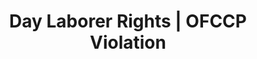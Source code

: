 ---
title: Day Laborer Rights | OFCCP Violation
layout: entitlement
name: Day Laborer
experience: "My employer is doing business with the federal government and I was discriminated against."
right: equality-rights

entitlement:
  - header: You have the right to be treated equally.
  - description: You have the right to be treated equally regardless of your race, color, religion, sex, sexual orientation, gender identity, national origin, disability or status as a protected veteran. It is illegal for contractors and subcontractors doing business with the federal government to discriminate in employment because of race, color, religion, sex, sexual orientation, gender identity, national origin, disability or status as a protected veteran. In addition, contractors and subcontractors are prohibited from discriminating against applicants or employees because they have inquired about, discussed or disclosed their compensation or that of others, subject to certain limitations..

actions:
  - { header: "File a complaint to protect your rights.", description: "You have a right to be treated equally, start by filing a complaint with the Office of Federal Contract Compliance.", id: "ofccp-claim", cta: "File Now" }

---